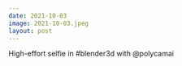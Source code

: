 ```yaml
---
date: 2021-10-03
image: 2021-10-03.jpeg
layout: post
---
```


High-effort selfie in #blender3d with @polycamai
